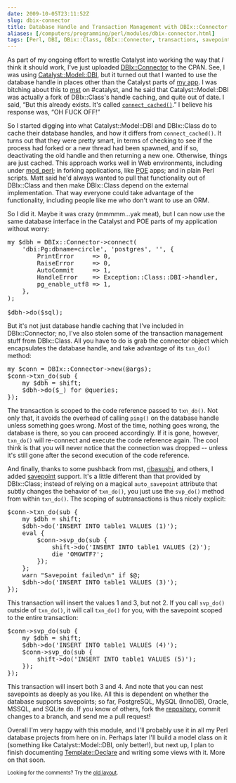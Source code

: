 ```yaml
--- 
date: 2009-10-05T23:11:52Z
slug: dbix-connector
title: Database Handle and Transaction Management with DBIx::Connector
aliases: [/computers/programming/perl/modules/dbix-connector.html]
tags: [Perl, DBI, DBix::Class, DBIx::Connector, transactions, savepoints]
---
```


<p>As part of my ongoing effort to wrestle Catalyst into working the way
that <em>I</em> think it should work, I've just
uploaded <a href="http://search.cpan.org/perldoc?DBIx::Connector" title="DBIx::Connector on the CPAN">DBIx::Connector</a> to the CPAN. See, I
was using <a href="http://search.cpan.org/perldoc?Catalyst::Model::DBI" title="Catalyst::Model::DBI the CPAN">Catalyst::Model::DBI</a>, but it turned
out that I wanted to use the database handle in places other than the Catalyst
parts of <a href="http://github.com/theory/circle/" title="Circle on GitHub">my app</a>. I was bitching about this to 
<a href="http://www.trout.me.uk/" title="Matt S Trout">mst</a> on #catalyst,
and he said that Catalyst::Model::DBI was actually a fork of DBIx::Class's
handle caching, and quite out of date. I said, “But this already exists. It's
called <a href="/computers/programming/perl/dbi-connect-cached-hack.html" title="Keep DBI's connect_cached From Horking
Transactions"><code>connect_cached()</code></a>.” I believe his response was,
“OH FUCK OFF!”</p>

<p>So I started digging into what Catalyst::Model::DBI and DBIx::Class do to
cache their database handles, and how it differs from
<code>connect_cached()</code>. It turns out that they were pretty smart, in
terms of checking to see if the process had forked or a new thread had been
spawned, and if so, deactivating the old handle and then returning a new one.
Otherwise, things are just cached. This approach works well in Web
environments, including under <a href="http://perl.apache.org/">mod_perl</a>;
in forking applications, like <a href="http://search.cpan.org/perldoc?POE" title="POE on CPAN">POE</a> apps; and in plain Perl scripts. Matt said he'd
always wanted to pull that functionality out of DBIx::Class and then make
DBIx::Class depend on the external implementation. That way everyone could
take advantage of the functionality, including people like me who don't want
to use an ORM.</p>

<p>So I did it. Maybe it was crazy (mmmmm…yak meat), but I can now use the
same database interface in the Catalyst and POE parts of my application
without worry:</p>

<pre>
my $dbh = DBIx::Connector-&gt;connect(
    &#x0027;dbi:Pg:dbname=circle&#x0027;, &#x0027;postgres&#x0027;, &#x0027;&#x0027;, {
        PrintError     =&gt; 0,
        RaiseError     =&gt; 0,
        AutoCommit     =&gt; 1,
        HandleError    =&gt; Exception::Class::DBI-&gt;handler,
        pg_enable_utf8 =&gt; 1,
    },
);

$dbh-&gt;do($sql);
</pre>

<p>But it's not just database handle caching that I've included in
DBIx::Connector; no, I've also stolen some of the transaction management stuff
from DBIx::Class. All you have to do is grab the connector object which
encapsulates the database handle, and take advantage of
its <code>txn_do()</code> method:</p>

<pre>
my $conn = DBIx::Connector-&gt;new(@args);
$conn-&gt;txn_do(sub {
    my $dbh = shift;
    $dbh-&gt;do($_) for @queries;
});
</pre>

<p>The transaction is scoped to the code reference passed to
<code>txn_do()</code>. Not only that, it avoids the overhead of calling
<code>ping()</code> on the database handle unless something goes wrong. Most
of the time, nothing goes wrong, the database is there, so you can proceed
accordingly. If it is gone, however, <code>txn_do()</code> will re-connect and
execute the code reference again. The cool think is that you will never notice
that the connection was dropped -- unless it's still gone after the second
execution of the code reference.</p>

<p>And finally, thanks to some pushback from mst,
<a href="http://rabbit.us/">ribasushi</a>, and others, I added
<a href="https://en.wikipedia.org/wiki/Savepoint" title="Wikipedia: “Savepoint”">savepoint</a> support. It's a little different than that provided
by DBIx::Class; instead of relying on a magical <code>auto_savepoint</code>
attribute that subtly changes the behavior of <code>txn_do()</code>, you just
use the <code>svp_do()</code> method from within <code>txn_do()</code>. The
scoping of subtransactions is thus nicely explicit:</p>

<pre>
$conn-&gt;txn_do(sub {
    my $dbh = shift;
    $dbh-&gt;do(&#x0027;INSERT INTO table1 VALUES (1)&#x0027;);
    eval {
        $conn-&gt;svp_do(sub {
            shift-&gt;do(&#x0027;INSERT INTO table1 VALUES (2)&#x0027;);
            die &#x0027;OMGWTF?&#x0027;;
        });
    };
    warn &quot;Savepoint failed\n&quot; if $@;
    $dbh-&gt;do(&#x0027;INSERT INTO table1 VALUES (3)&#x0027;);
});
</pre>

<p>This transaction will insert the values 1 and 3, but not 2. If you call
<code>svp_do()</code> outside of <code>txn_do()</code>, it will call
<code>txn_do()</code> for you, with the savepoint scoped to the entire
transaction:</p>

<pre>
$conn-&gt;svp_do(sub {
    my $dbh = shift;
    $dbh-&gt;do(&#x0027;INSERT INTO table1 VALUES (4)&#x0027;);
    $conn-&gt;svp_do(sub {
        shift-&gt;do(&#x0027;INSERT INTO table1 VALUES (5)&#x0027;);
    });
});
</pre>

<p>This transaction will insert both 3 and 4. And note that you can nest
savepoints as deeply as you like. All this is dependent on whether
the database supports savepoints; so far, PostgreSQL, MySQL (InnoDB),
Oracle, MSSQL, and SQLite do. If you know of others, fork the
<a href="http://github.com/theory/dbix-connector/" title="DBIx::Connector on GitHub">repository</a>, commit changes to a branch, and send me a pull
request!</p>

<p>Overall I'm very happy with this module, and I'll probably use it in all my
Perl database projects from here on in. Perhaps later I'll build a model class
on it (something like Catalyst::Model::DBI, only better!), but next up, I plan
to finish documenting
<a href="http://search.cpan.org/perldoc?Template::Declare" title="Template::Declare on the CPAN">Template::Declare</a> and writing some
views with it. More on that soon.</p>




<p class="past"><small>Looking for the comments? Try the <a rel="nofollow" href="//past.justatheory.com/computers/programming/perl/modules/dbix-connector.html">old layout</a>.</small></p>


